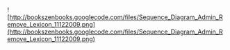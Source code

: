 ![http://bookszenbooks.googlecode.com/files/Sequence_Diagram_Admin_Remove_Lexicon_11122009.png](http://bookszenbooks.googlecode.com/files/Sequence_Diagram_Admin_Remove_Lexicon_11122009.png)